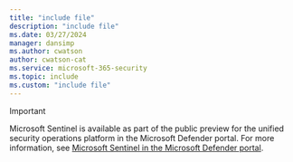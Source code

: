 ```yaml
---
title: "include file" 
description: "include file" 
ms.date: 03/27/2024
manager: dansimp
ms.author: cwatson
author: cwatson-cat
ms.service: microsoft-365-security
ms.topic: include
ms.custom: "include file"
---
```


> [!IMPORTANT]
> Microsoft Sentinel is available as part of the public preview for the unified security operations platform in the Microsoft Defender portal. For more information, see [Microsoft Sentinel in the Microsoft Defender portal](https://go.microsoft.com/fwlink/p/?linkid=2263690).
